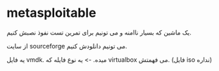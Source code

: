 metasploitable
==============

یک ماشین که بسیار ناامنه و می تونیم برای تمرین تست نفوذ نصبش کنیم.

 از سایت sourceforge می تونیم دانلودش کنیم.

 یه فایل vmdk. میده. -> یه نوع فایله که virtualbox می فهمتش. (فایل iso نداره)
